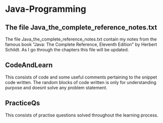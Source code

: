 # Java-Programming

## The file Java_the_complete_reference_notes.txt
The file Java_the_complete_reference_notes.txt contain my notes from the famous book "Java: The Complete Reference, Eleventh Edition" by Herbert Schildt. As I go through the chapters this file will be updated.

## CodeAndLearn
This consists of code and some useful comments pertaining to the snippet code written. The random blocks of code written is only for understanding purpose and    doesnt solve any problem statement.

## PracticeQs
This consists of practise questions solved throughout the learning process.
